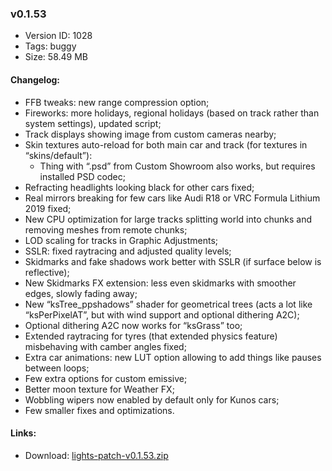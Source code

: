 ### v0.1.53

*   Version ID: 1028
*   Tags: buggy
*   Size: 58.49 MB

#### Changelog:

*   FFB tweaks: new range compression option;
*   Fireworks: more holidays, regional holidays (based on track rather than system settings), updated script;
*   Track displays showing image from custom cameras nearby;
*   Skin textures auto-reload for both main car and track (for textures in “skins/default”):
    *   Thing with “.psd” from Custom Showroom also works, but requires installed PSD codec;
*   Refracting headlights looking black for other cars fixed;
*   Real mirrors breaking for few cars like Audi R18 or VRC Formula Lithium 2019 fixed;
*   New CPU optimization for large tracks splitting world into chunks and removing meshes from remote chunks;
*   LOD scaling for tracks in Graphic Adjustments;
*   SSLR: fixed raytracing and adjusted quality levels;
*   Skidmarks and fake shadows work better with SSLR (if surface below is reflective);
*   New Skidmarks FX extension: less even skidmarks with smoother edges, slowly fading away;
*   New “ksTree_ppshadows” shader for geometrical trees (acts a lot like “ksPerPixelAT”, but with wind support and optional dithering A2C);
*   Optional dithering A2C now works for “ksGrass” too;
*   Extended raytracing for tyres (that extended physics feature) misbehaving with camber angles fixed;
*   Extra car animations: new LUT option allowing to add things like pauses between loops;
*   Few extra options for custom emissive;
*   Better moon texture for Weather FX;
*   Wobbling wipers now enabled by default only for Kunos cars;
*   Few smaller fixes and optimizations.

#### Links:

*   Download: [lights-patch-v0.1.53.zip](?get=0.1.53)
